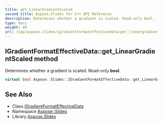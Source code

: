 ```yaml
---
title: get_LinearGradientScaled
second_title: Aspose.Slides for C++ API Reference
description: Determines whether a gradient is scaled. Read-only bool.
type: docs
weight: 40
url: /cpp/aspose.slides/igradientformateffectivedata/get_lineargradientscaled/
---
```

## IGradientFormatEffectiveData::get_LinearGradientScaled method


Determines whether a gradient is scaled. Read-only **bool**.

```cpp
virtual bool Aspose::Slides::IGradientFormatEffectiveData::get_LinearGradientScaled()=0
```

## See Also

* Class [IGradientFormatEffectiveData](../)
* Namespace [Aspose::Slides](../../)
* Library [Aspose.Slides](../../../)
